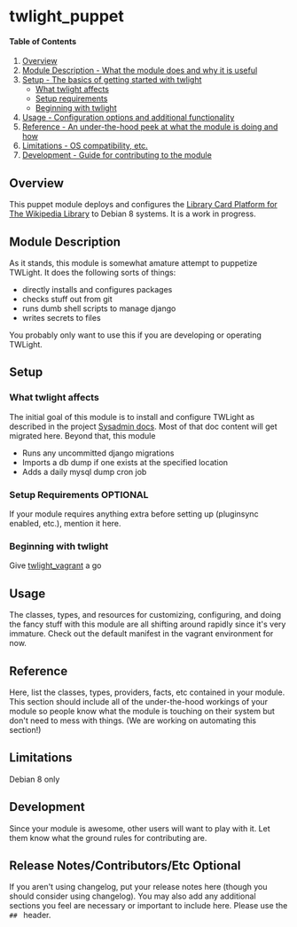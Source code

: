# twlight_puppet

#### Table of Contents

1. [Overview](#overview)
2. [Module Description - What the module does and why it is useful](#module-description)
3. [Setup - The basics of getting started with twlight](#setup)
    * [What twlight affects](#what-twlight-affects)
    * [Setup requirements](#setup-requirements)
    * [Beginning with twlight](#beginning-with-twlight)
4. [Usage - Configuration options and additional functionality](#usage)
5. [Reference - An under-the-hood peek at what the module is doing and how](#reference)
5. [Limitations - OS compatibility, etc.](#limitations)
6. [Development - Guide for contributing to the module](#development)

## Overview

This puppet module deploys and configures the [Library Card Platform for The Wikipedia Library](https://github.com/WikipediaLibrary/TWLight) to Debian 8 systems.
It is a work in progress.

## Module Description

As it stands, this module is somewhat amature attempt to puppetize TWLight.
It does the following sorts of things:
 * directly installs and configures packages
 * checks stuff out from git
 * runs dumb shell scripts to manage django
 * writes secrets to files

You probably only want to use this if you are developing or operating TWLight.


## Setup

### What twlight affects

The initial goal of this module is to install and configure TWLight as described in the project [Sysadmin docs](https://github.com/WikipediaLibrary/TWLight/blob/master/docs/sysadmin.md). Most of that doc content will get migrated here. Beyond that, this module
* Runs any uncommitted django migrations
* Imports a db dump if one exists at the specified location
* Adds a daily mysql dump cron job

### Setup Requirements **OPTIONAL**

If your module requires anything extra before setting up (pluginsync enabled,
etc.), mention it here.

### Beginning with twlight

Give [twlight_vagrant](https://github.com/WikipediaLibrary/twlight_vagrant) a go

## Usage


The classes, types, and resources for customizing, configuring, and doing
the fancy stuff with this module are all shifting around rapidly since it's very
immature.  Check out the default manifest in the vagrant environment for now.


## Reference

Here, list the classes, types, providers, facts, etc contained in your module.
This section should include all of the under-the-hood workings of your module so
people know what the module is touching on their system but don't need to mess
with things. (We are working on automating this section!)

## Limitations

Debian 8 only

## Development

Since your module is awesome, other users will want to play with it. Let them
know what the ground rules for contributing are.

## Release Notes/Contributors/Etc **Optional**

If you aren't using changelog, put your release notes here (though you should
consider using changelog). You may also add any additional sections you feel are
necessary or important to include here. Please use the `## ` header.
